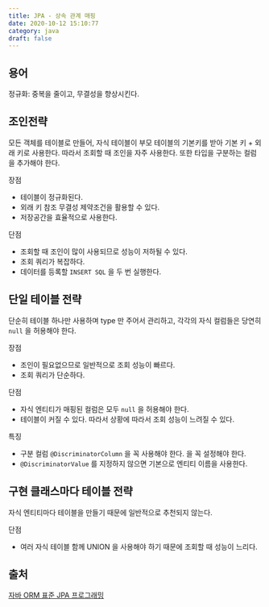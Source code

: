 ```yaml
---
title: JPA - 상속 관계 매핑
date: 2020-10-12 15:10:77
category: java
draft: false
---
```


## 용어

정규화: 중복을 줄이고, 무결성을 향상시킨다.

## 조인전략

모든 객체를 테이블로 만들어, 자식 테이블이 부모 테이블의 기본키를 받아 기본 키 + 외래 키로 사용한다.
따라서 조회할 때 조인을 자주 사용한다. 또한 타입을 구분하는 컬럼을 추가해야 한다.

장점

- 테이블이 정규화된다.
- 외래 키 참조 무결성 제약조건을 활용할 수 있다.
- 저장공간을 효율적으로 사용한다.

단점

- 조회할 때 조인이 많이 사용되므로 성능이 저하될 수 있다.
- 조회 쿼리가 복잡하다.
- 데이터를 등록할 `INSERT SQL` 을 두 번 실행한다.

## 단일 테이블 전략

단순히 테이블 하나만 사용하며 type 만 주어서 관리하고, 각각의 자식 컬럼들은 당연히 `null` 을 허용해야 한다.

장점

- 조인이 필요없으므로 일반적으로 조회 성능이 빠르다.
- 조회 쿼리가 단순하다.

단점

- 자식 엔티티가 매핑된 컬럼은 모두 `null` 을 허용해야 한다.
- 테이블이 커질 수 있다. 따라서 상황에 따라서 조회 성능이 느려질 수 있다.

특징

- 구분 컬럼 `@DiscriminatorColumn` 을 꼭 사용해야 한다. 을 꼭 설정해야 한다.
- `@DiscriminatorValue` 를 지정하지 않으면 기본으로 엔티티 이름을 사용한다.

## 구현 클래스마다 테이블 전략

자식 엔티티마다 테이블을 만들기 때문에 일반적으로 추천되지 않는다.

단점

- 여러 자식 테이블 함께 UNION 을 사용해야 하기 때문에 조회할 때 성능이 느리다.

## 출처

[자바 ORM 표준 JPA 프로그래밍](https://www.aladin.co.kr/shop/wproduct.aspx?itemid=62681446)
